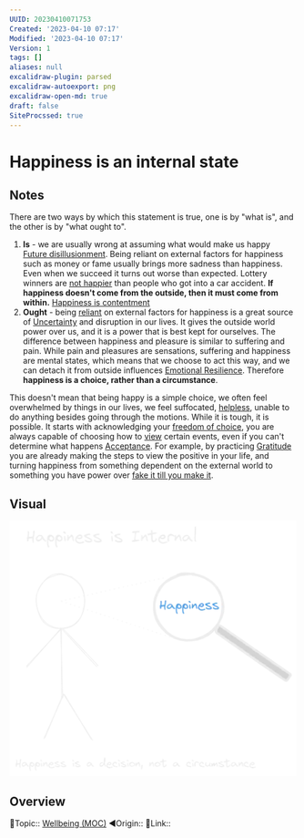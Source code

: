 ```yaml
---
UUID: 20230410071753
Created: '2023-04-10 07:17'
Modified: '2023-04-10 07:17'
Version: 1
tags: []
aliases: null
excalidraw-plugin: parsed
excalidraw-autoexport: png
excalidraw-open-md: true
draft: false
SiteProcssed: true
---
```


# Happiness is an internal state

## Notes

There are two ways by which this statement is true, one is by "what is", and the other is by "what ought to".
1. **Is** - we are usually wrong at assuming what would make us happy [Future disillusionment](/notes/future-disillusionment.md). Being reliant on external factors for happiness such as money or fame usually brings more sadness than happiness. Even when we succeed it turns out worse than expected. Lottery winners are [not happier](/notes/hedonic-treadmill.md) than people who got into a car accident. **If happiness doesn't come from the outside, then it must come from within.** [Happiness is contentment](/notes/happiness-is-contentment.md)
2. **Ought** - being [reliant](/notes/dependency.md) on external factors for happiness is a great source of [Uncertainty](/notes/uncertainty.md) and disruption in our lives. It gives the outside world power over us, and it is a power that is best kept for ourselves. The difference between happiness and pleasure is similar to suffering and pain. While pain and pleasures are sensations, suffering and happiness are mental states, which means that we choose to act this way, and we can detach it from outside influences [Emotional Resilience](/notes/emotional-resilience.md). Therefore **happiness is a choice, rather than a circumstance**.

This doesn't mean that being happy is a simple choice, we often feel overwhelmed by things in our lives, we feel suffocated, [helpless](/notes/helplessness.md), unable to do anything besides going through the motions. While it is tough, it is possible. It starts with acknowledging your [freedom of choice](/notes/agency.md), you are always capable of choosing how to [view](/notes/subjective-reality.md) certain events, even if you can't determine what happens  [Acceptance](/notes/acceptance.md). For example, by practicing [Gratitude](/notes/gratitude.md) you are already making the steps to view the positive in your life, and turning happiness from something dependent on the external world to something you have power over [fake it till you make it](/notes/fake-it-till-you-make-it.md). 

## Visual

![Happiness is an internal state.webp](/notes/happiness-is-an-internal-state.webp)

## Overview
🔼Topic:: [Wellbeing (MOC)](/mocs/wellbeing-moc.md)
◀Origin::
🔗Link:: 
